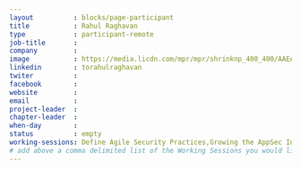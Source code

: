 ```yaml
---
layout          : blocks/page-participant
title           : Rahul Raghavan
type            : participant-remote
job-title       :
company         :
image           : https://media.licdn.com/mpr/mpr/shrinknp_400_400/AAEAAQAAAAAAAAkUAAAAJDk1OWE4OGJjLTEzNDAtNDc0MS1hNGZmLTlkM2Y0NTFiZTI5OQ.jpg
linkedin        : torahulraghavan
twiter          :
facebook        :
website         :
email           :
project-leader  :
chapter-leader  :
when-day        :
status          : empty
working-sessions: Define Agile Security Practices,Growing the AppSec Industry,Integrating Security into a Sales Channel,Responsible Disclosure,Writing Security Tests
# add above a comma delimited list of the Working Sessions you would like to attend (use the session's title)
---
```


<!-- put more details about participant here -->
